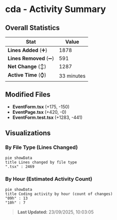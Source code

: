 # cda - Activity Summary 

## Overall Statistics

| Stat                   | Value                                                             |
| ---------------------- | ----------------------------------------------------------------- |
| **Lines Added** (➕)   | 1878                                          |
| **Lines Removed** (➖) | 591                                        |
| **Net Change** (↕)    | 1287                |
| **Active Time** (⌚)   | 33 minutes |


## Modified Files
- **EventForm.tsx** (+175, -150)
- **EventPage.tsx** (+420, -0)
- **EventForm.test.tsx** (+1283, -441)

## Visualizations

### By File Type (Lines Changed)

```mermaid
pie showData
title Lines changed by file type
".tsx" : 2469
```

### By Hour (Estimated Activity Count)

```mermaid
pie showData
title Coding activity by hour (count of changes)
"09h" : 13
"10h" : 7
```


> **Last Updated:** 23/09/2025, 10:03:05